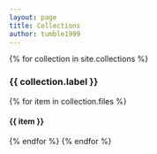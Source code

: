 ```yaml
---
layout: page
title: Collections
author: tumble1999
---
```


{% for collection in site.collections %}
### {{ collection.label }}
{% for item in collection.files %}
#### {{ item }}
{% endfor %}
{% endfor %}
